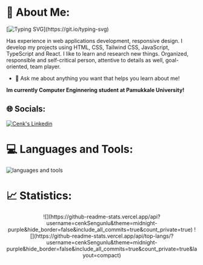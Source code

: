 # 💫 About Me:

[![Typing SVG](https://readme-typing-svg.herokuapp.com?color=%fff&size=22&vCenter=true&lines=Hello+There!+;I'm+Cenk+Şengünlü...;)](https://git.io/typing-svg)

Has experience in web applications development, responsive design. I develop my projects using HTML, CSS, Tailwind CSS, JavaScript, TypeScript and React. I like to learn and research new things. Organized, responsible and self-critical person, attentive to details as well, goal-oriented, team player.

- 💬 Ask me about anything you want that helps you learn about me!

<strong> Im currently Computer Enginnering student at Pamukkale University! </strong>

## 🌐 Socials:

<a href="https://www.linkedin.com/in/cenk-şengünlü-b58517210/" target="_blank" rel="nofollow"><img alt="Cenk's Linkedin" src="https://img.shields.io/badge/LinkedIn-0077B5?style=for-the-badge&logo=linkedin&logoColor=white" /></a>


# 💻 Languages and Tools:
<img src="https://skillicons.dev/icons?i=html,css,tailwind,js,ts,react,nextjs,redux,vite" alt="languages and tools">

# 📈 Statistics:

<div align="center">
![](https://github-readme-stats.vercel.app/api?username=cenkSengunlu&theme=midnight-purple&hide_border=false&include_all_commits=true&count_private=true)
![](https://github-readme-stats.vercel.app/api/top-langs/?username=cenkSengunlu&theme=midnight-purple&hide_border=false&include_all_commits=true&count_private=true&layout=compact)
</div>

